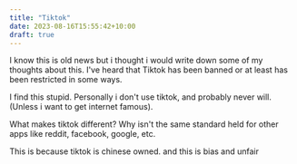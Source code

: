```yaml
---
title: "Tiktok"
date: 2023-08-16T15:55:42+10:00
draft: true
---
```


I know this is old news but i thought i would write down some of my thoughts about this. 
I've heard that Tiktok has been banned or at least has been restricted in some ways.

I find this stupid. Personally i don't use tiktok, and probably never will. (Unless i want to get internet famous).

What makes tiktok different? Why isn't the same standard held for other apps like reddit, facebook, google, etc.

This is because tiktok is chinese owned. and this is bias and unfair

